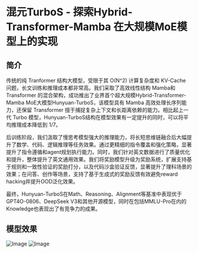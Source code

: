 # 混元TurboS - 探索Hybrid-Transformer-Mamba 在大规模MoE模型上的实现

## 简介
传统的纯 Tranformer 结构大模型，受限于其 O(N^2) 计算复杂度和 KV-Cache 问题，长文训练和推理成本都非常高。我们采取了高效线性结构 Mamba和 Transformer 的混合架构，成功推出了业界首个超大规模Hybrid-Transformer-Mamba MoE大模型Hunyuan-TurboS，该模型具有 Mamba 高效处理长序列能力，还保留 Transformer 擅于捕捉复杂上下文和长距离依赖的能力。相比起上一代 Turbo 模型，Hunyuan-TurboS结构在模型效果有一定提升的同时，可以将平均推理成本降低到 1/7。

后训练阶段，我们汲取了慢思考模型强大的推理能力，将长短思维链融合后大幅提升了数学、代码、逻辑推理等任务效果。通过更精细的指令覆盖和强化策略，显著提升了指令遵循和agent规划执行能力。同时，我们针对英文数据进行了质量优化和提升，整体提升了英文通用效果。我们将奖励模型升级为奖励系统，扩展支持基于规则和一致性验证的奖励打分，以及代码沙盒验证反馈，显著提升了理科场景的效果；在问答、创作等场景，支持了基于生成式的奖励反馈有效避免reward hacking并提升OOD泛化效果。

最终，Hunyuan-TurboS在Math、Reasoning、Alignment等基准中表现优于GPT4O-0806、DeepSeek V3和其他开源模型，同时在包括MMLU-Pro在内的Knowledge也表现出了有竞争力的成果。

## 模型效果
![Image](https://github.com/user-attachments/assets/7367f110-9932-499b-a7db-862d0be0f750)
![Image](https://github.com/user-attachments/assets/c6d2f8a9-a1db-4793-a744-414ad4255e18)


<link rel="stylesheet" href="/llm.hunyuan.turbo-s/assets/css/custom-theme.css">
